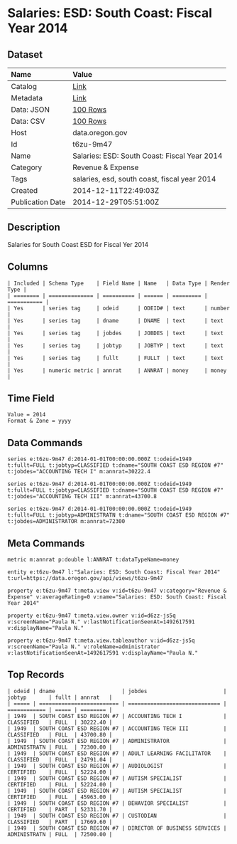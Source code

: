# Salaries: ESD: South Coast: Fiscal Year 2014

## Dataset

| Name | Value |
| :--- | :---- |
| Catalog | [Link](https://catalog.data.gov/dataset/salaries-esd-south-coast-fiscal-year-2014-24e39) |
| Metadata | [Link](https://data.oregon.gov/api/views/t6zu-9m47) |
| Data: JSON | [100 Rows](https://data.oregon.gov/api/views/t6zu-9m47/rows.json?max_rows=100) |
| Data: CSV | [100 Rows](https://data.oregon.gov/api/views/t6zu-9m47/rows.csv?max_rows=100) |
| Host | data.oregon.gov |
| Id | t6zu-9m47 |
| Name | Salaries: ESD: South Coast: Fiscal Year 2014 |
| Category | Revenue & Expense |
| Tags | salaries, esd, south coast, fiscal year 2014 |
| Created | 2014-12-11T22:49:03Z |
| Publication Date | 2014-12-29T05:51:00Z |

## Description

Salaries for South Coast ESD for Fiscal Yer 2014

## Columns

```ls
| Included | Schema Type    | Field Name | Name   | Data Type | Render Type |
| ======== | ============== | ========== | ====== | ========= | =========== |
| Yes      | series tag     | odeid      | ODEID# | text      | number      |
| Yes      | series tag     | dname      | DNAME  | text      | text        |
| Yes      | series tag     | jobdes     | JOBDES | text      | text        |
| Yes      | series tag     | jobtyp     | JOBTYP | text      | text        |
| Yes      | series tag     | fullt      | FULLT  | text      | text        |
| Yes      | numeric metric | annrat     | ANNRAT | money     | money       |
```

## Time Field

```ls
Value = 2014
Format & Zone = yyyy
```

## Data Commands

```ls
series e:t6zu-9m47 d:2014-01-01T00:00:00.000Z t:odeid=1949 t:fullt=FULL t:jobtyp=CLASSIFIED t:dname="SOUTH COAST ESD REGION #7" t:jobdes="ACCOUNTING TECH I" m:annrat=30222.4

series e:t6zu-9m47 d:2014-01-01T00:00:00.000Z t:odeid=1949 t:fullt=FULL t:jobtyp=CLASSIFIED t:dname="SOUTH COAST ESD REGION #7" t:jobdes="ACCOUNTING TECH III" m:annrat=43700.8

series e:t6zu-9m47 d:2014-01-01T00:00:00.000Z t:odeid=1949 t:fullt=FULL t:jobtyp=ADMINISTRATN t:dname="SOUTH COAST ESD REGION #7" t:jobdes=ADMINISTRATOR m:annrat=72300
```

## Meta Commands

```ls
metric m:annrat p:double l:ANNRAT t:dataTypeName=money

entity e:t6zu-9m47 l:"Salaries: ESD: South Coast: Fiscal Year 2014" t:url=https://data.oregon.gov/api/views/t6zu-9m47

property e:t6zu-9m47 t:meta.view v:id=t6zu-9m47 v:category="Revenue & Expense" v:averageRating=0 v:name="Salaries: ESD: South Coast: Fiscal Year 2014"

property e:t6zu-9m47 t:meta.view.owner v:id=d6zz-js5q v:screenName="Paula N." v:lastNotificationSeenAt=1492617591 v:displayName="Paula N."

property e:t6zu-9m47 t:meta.view.tableauthor v:id=d6zz-js5q v:screenName="Paula N." v:roleName=administrator v:lastNotificationSeenAt=1492617591 v:displayName="Paula N."
```

## Top Records

```ls
| odeid | dname                     | jobdes                        | jobtyp       | fullt | annrat   | 
| ===== | ========================= | ============================= | ============ | ===== | ======== | 
| 1949  | SOUTH COAST ESD REGION #7 | ACCOUNTING TECH I             | CLASSIFIED   | FULL  | 30222.40 | 
| 1949  | SOUTH COAST ESD REGION #7 | ACCOUNTING TECH III           | CLASSIFIED   | FULL  | 43700.80 | 
| 1949  | SOUTH COAST ESD REGION #7 | ADMINISTRATOR                 | ADMINISTRATN | FULL  | 72300.00 | 
| 1949  | SOUTH COAST ESD REGION #7 | ADULT LEARNING FACILITATOR    | CLASSIFIED   | FULL  | 24791.04 | 
| 1949  | SOUTH COAST ESD REGION #7 | AUDIOLOGIST                   | CERTIFIED    | FULL  | 52224.00 | 
| 1949  | SOUTH COAST ESD REGION #7 | AUTISM SPECIALIST             | CERTIFIED    | FULL  | 52224.00 | 
| 1949  | SOUTH COAST ESD REGION #7 | AUTISM SPECIALIST             | CERTIFIED    | FULL  | 45963.00 | 
| 1949  | SOUTH COAST ESD REGION #7 | BEHAVIOR SPECIALIST           | CERTIFIED    | PART  | 52331.70 | 
| 1949  | SOUTH COAST ESD REGION #7 | CUSTODIAN                     | CLASSIFIED   | PART  | 17669.60 | 
| 1949  | SOUTH COAST ESD REGION #7 | DIRECTOR OF BUSINESS SERVICES | ADMINISTRATN | FULL  | 72500.00 | 
```